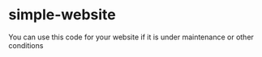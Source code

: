 # simple-website
You can use this code for your website if it is under maintenance or other conditions
